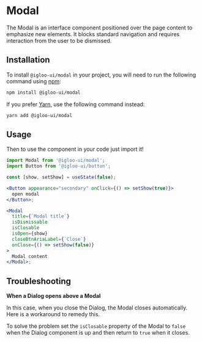 # Modal

The Modal is an interface component positioned over the page content to emphasize new elements. It blocks standard navigation and requires interaction from the user to be dismissed.

<Example is="custom" />

<ReferenceLinks is="custom" />

## Installation

To install `@igloo-ui/modal` in your project, you will need to run the following command using [npm](https://www.npmjs.com/):

```bash
npm install @igloo-ui/modal
```

If you prefer [Yarn](https://classic.yarnpkg.com/en/), use the following command instead:

```bash
yarn add @igloo-ui/modal
```

## Usage

Then to use the component in your code just import it!

```jsx
import Modal from '@igloo-ui/modal';
import Button from '@igloo-ui/button';

const [show, setShow] = useState(false);

<Button appearance="secondary" onClick={() => setShow(true)}>
  open modal
</Button>;

<Modal
  title={`Modal title`}
  isDismissable
  isClosable
  isOpen={show}
  closeBtnAriaLabel={`Close`}
  onClose={() => setShow(false)}
>
  Modal content
</Modal>;
```

## Troubleshooting

**When a Dialog opens above a Modal**

In this case, when you close the Dialog, the Modal closes automatically. Here is a workaround to remedy this.

To solve the problem set the `isClosable` property of the Modal to `false` when the Dialog component is up and then return to `true` when it closes.

